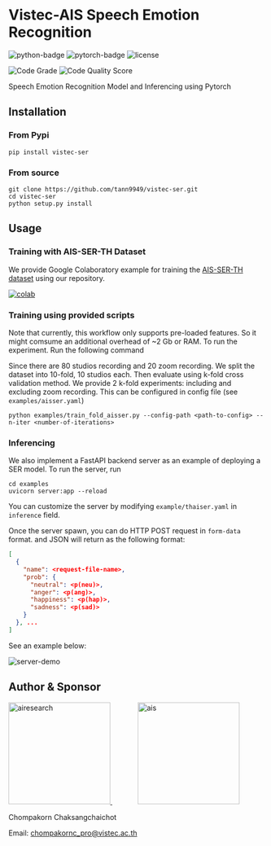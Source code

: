 # Vistec-AIS Speech Emotion Recognition
![python-badge](https://img.shields.io/badge/python-%3E%3D3.6-blue?logo=python)
![pytorch-badge](https://img.shields.io/badge/pytorch-%3E%3D1.7.1-red?logo=pytorch)
![license](	https://img.shields.io/github/license/tann9949/vistec-ser)

[comment]: <> (![Upload Python Package]&#40;https://github.com/tann9949/vistec-ser/workflows/Upload%20Python%20Package/badge.svg&#41;)

[comment]: <> (![Training]&#40;https://github.com/tann9949/vistec-ser/workflows/Training/badge.svg&#41;)

![Code Grade](https://www.code-inspector.com/project/17426/status/svg)
![Code Quality Score](https://www.code-inspector.com/project/17426/score/svg)

Speech Emotion Recognition Model and Inferencing using Pytorch

## Installation
### From Pypi
```shell
pip install vistec-ser
```

### From source
```shell
git clone https://github.com/tann9949/vistec-ser.git
cd vistec-ser
python setup.py install
```

## Usage
### Training with AIS-SER-TH Dataset
We provide Google Colaboratory example for training the [AIS-SER-TH dataset]() using our repository.

[![colab](https://colab.research.google.com/assets/colab-badge.svg)](https://colab.research.google.com/drive/1kF5xBYe7d48JRaz3KfIK65A4N5dZMqWQ?usp=sharing)

### Training using provided scripts
Note that currently, this workflow only supports pre-loaded features. So it might comsume an additional overhead of ~2 Gb or RAM. To 
run the experiment. Run the following command

Since there are 80 studios recording and 20 zoom recording. We split the dataset into 10-fold, 10 studios each. Then evaluate using
k-fold cross validation method. We provide 2 k-fold experiments: including and excluding zoom recording. This can be configured 
in config file (see `examples/aisser.yaml`)

```shell
python examples/train_fold_aisser.py --config-path <path-to-config> --n-iter <number-of-iterations>  
```

### Inferencing
We also implement a FastAPI backend server as an example of deploying a SER model. To run the server, run
```shell
cd examples
uvicorn server:app --reload
```
You can customize the server by modifying `example/thaiser.yaml` in `inference` field.

Once the server spawn, you can do HTTP POST request in `form-data` format. and JSON will return as the following format:
```json
[
  {
    "name": <request-file-name>,
    "prob": {
      "neutral": <p(neu)>,
      "anger": <p(ang)>,
      "happiness": <p(hap)>,
      "sadness": <p(sad)>
    }
  }, ...
]
```
See an example below:

![server-demo](figures/server.gif)

## Author & Sponsor
<a href="https://airesearch.in.th/" style="margin-right:50px">
<img src="https://airesearch.in.th/assets/img/logo/airesearch-logo.svg" alt="airesearch" width="200"/>
</a>
<a href="https://www.ais.co.th/">
<img src="https://upload.wikimedia.org/wikipedia/en/thumb/3/3b/Advanced_Info_Service_logo.svg/1200px-Advanced_Info_Service_logo.svg.png" alt="ais" width="200"/>
</a>

Chompakorn Chaksangchaichot

Email: [chompakornc_pro@vistec.ac.th](`chompakornc_pro@vistec.ac.th)